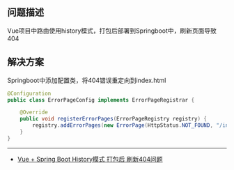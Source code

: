 ## 问题描述
Vue项目中路由使用history模式，打包后部署到Springboot中，刷新页面导致404


## 解决方案
Springboot中添加配置类，将404错误重定向到index.html
```java
@Configuration
public class ErrorPageConfig implements ErrorPageRegistrar {

    @Override
    public void registerErrorPages(ErrorPageRegistry registry) {
        registry.addErrorPages(new ErrorPage(HttpStatus.NOT_FOUND, "/index.html"));
    }
}
```

---
- [Vue + Spring Boot History模式 打包后 刷新404问题](https://blog.csdn.net/bestone_1987/article/details/105507041)
